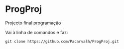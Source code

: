 # ProgProj
Projecto final programação





Vai à linha de comandos e faz: 
```
git clone https://github.com/Pacarvalh/ProgProj.git
``` 
